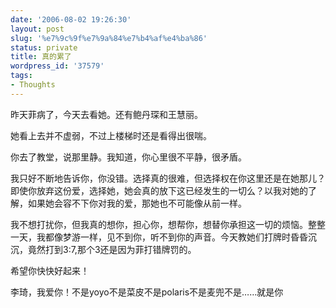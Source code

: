 ```yaml
---
date: '2006-08-02 19:26:30'
layout: post
slug: '%e7%9c%9f%e7%9a%84%e7%b4%af%e4%ba%86'
status: private
title: 真的累了
wordpress_id: '37579'
tags:
- Thoughts
---
```


昨天菲病了，今天去看她。还有鲍丹琛和王慧丽。

她看上去并不虚弱，不过上楼梯时还是看得出很喘。

你去了教堂，说那里静。我知道，你心里很不平静，很矛盾。

我只好不断地告诉你，你没错。选择真的很难，但选择权在你这里还是在她那儿？即使你放弃这份爱，选择她，她会真的放下这已经发生的一切么？以我对她的了解，如果她会容不下你对我的爱，那她也不可能像从前一样。

我不想打扰你，但我真的想你，担心你，想帮你，想替你承担这一切的烦恼。整整一天，我都像梦游一样，见不到你，听不到你的声音。今天教她们打牌时昏昏沉沉，竟然打到3:7,那个3还是因为菲打错牌罚的。

希望你快快好起来！

李琦，我爱你！不是yoyo不是菜皮不是polaris不是麦兜不是……就是你
